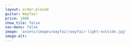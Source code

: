 ```yaml
---
layout: order-placed
guitar: Wayfair
price: 1000
show_tile: false
nav-menu: false
image: 'assets/images/wayfair/wayfair-light-outside.jpg'
image-alt: 
---
```



